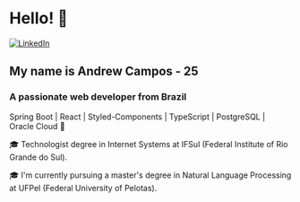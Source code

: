 # Hello! 👋

[![LinkedIn](https://img.shields.io/badge/LinkedIn-%230077B5.svg?logo=linkedin&logoColor=white)](https://linkedin.com/in/andrew-campos-266bb420a) 

## My name is Andrew Campos - 25
### A passionate web developer from Brazil

<p>Spring Boot | React | Styled-Components | TypeScript | PostgreSQL | Oracle Cloud 🚀 </p>

🎓 Technologist degree in Internet Systems at IFSul (Federal Institute of Rio Grande do Sul).

🎓 I'm currently pursuing a master's degree in Natural Language Processing at UFPel (Federal University of Pelotas).
